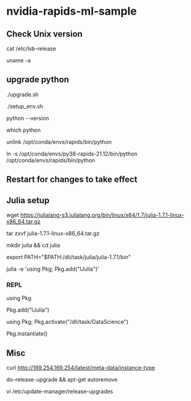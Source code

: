 # nvidia-rapids-ml-sample

## Check Unix version

cat /etc/lsb-release

uname -a

## upgrade python

./upgrade.sh

./setup_env.sh 

python --version

which python

unlink /opt/conda/envs/rapids/bin/python

ln -s /opt/conda/envs/py38-rapids-21.12/bin/python /opt/conda/envs/rapids/bin/python

## Restart for changes to take effect

## Julia setup

wget https://julialang-s3.julialang.org/bin/linux/x64/1.7/julia-1.7.1-linux-x86_64.tar.gz

tar zxvf julia-1.7.1-linux-x86_64.tar.gz

mkdir julia && cd julia

export PATH="$PATH:/dli/task/julia/julia-1.7.1/bin"

julia -e 'using Pkg; Pkg.add("IJulia")' 

### REPL
using Pkg

Pkg.add("IJulia")

using Pkg; Pkg.activate("/dli/task/DataScience")

Pkg.instantiate()

## Misc

curl http://169.254.169.254/latest/meta-data/instance-type

do-release-upgrade &&  apt-get autoremove

vi /etc/update-manager/release-upgrades



